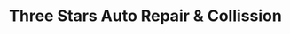 ---
title: "Three Stars Auto Repair & Collission"
url: /detroit/three-stars-auto-repair-and-collission/
shop: car repair
---